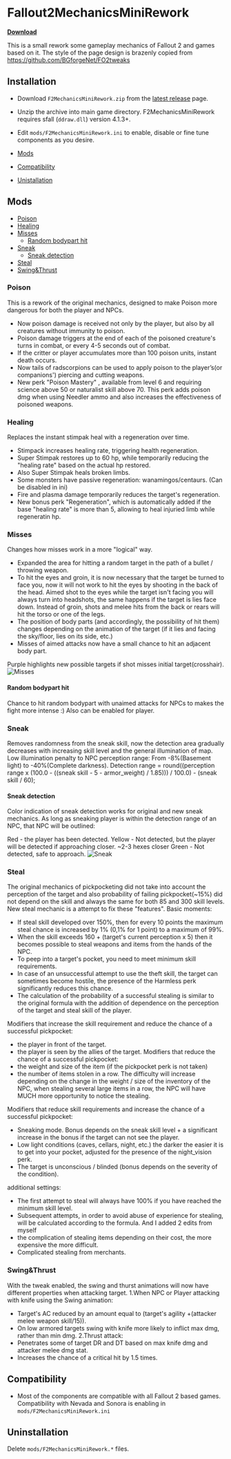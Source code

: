 # Fallout2MechanicsMiniRework
[__Download__](https://github.com/dekrus/Fallout2MechanicsMiniRework/releases)

 This is a small rework some gameplay mechanics of Fallout 2 and games based on it.
 The style of the page design is brazenly copied from https://github.com/BGforgeNet/FO2tweaks
 
## Installation
- Download `F2MechanicsMiniRework.zip` from the [latest release](https://github.com/dekrus/Fallout2MechanicsMiniRework/releases) page.
- Unzip the archive into main game directory. F2MechanicsMiniRework requires sfall (`ddraw.dll`) version 4.1.3+.
- Edit `mods/F2MechanicsMiniRework.ini` to enable, disable or fine tune components as you desire.

- [Mods](#Meckanics-mods)
- [Compatibility](#compatibility)
- [Unistallation](#uninstallation)

## Mods
- [Poison](#poison)
- [Healing](#healing)
- [Misses](#misses)
  - [Random bodypart hit](#random-bodypart-hit)
- [Sneak](#sneak)
  - [Sneak detection](#sneak-detection)
- [Steal](#steal)
- [Swing&Thrust](#swing&thrust)

### Poison
This is a rework of the original mechanics, designed to make Poison more dangerous for both the player and NPCs.

- Now poison damage is received not only by the player, but also by all creatures without immunity to poison.
- Poison damage triggers at the end of each of the poisoned creature's turns in combat, or every 4-5 seconds out of combat.
- If the critter or player accumulates more than 100 poison units, instant death occurs.
- Now tails of radscorpions can be used to apply poison to the player’s(or companions') piercing and cutting weapons.
- New perk "Poison Mastery" , available from level 6 and requiring science above 50 or naturalist skill above 70. This perk adds poison dmg when using Needler ammo and also increases the effectiveness of poisoned weapons.

### Healing
Replaces the instant stimpak heal with a regeneration over time.

- Stimpack increases healing rate, triggering health regeneration.
- Super Stimpak restores up to 60 hp, while temporarily reducing the "healing rate" based on the actual hp restored.
- Also Super Stimpak heals broken limbs.
- Some monsters have passive regeneration: wanamingos/centaurs. (Can be disabled in ini)
- Fire and plasma damage temporarily reduces the target's regeneration.
- New bonus perk "Regeneration", which is automatically added if the base "healing rate" is more than 5, allowing to heal injuried limb while regeneratin hp.

### Misses
Changes how misses work in a more "logical" way.

- Expanded the area for hitting a random target in the path of a bullet / throwing weapon.
- To hit the eyes and groin, it is now necessary that the target be turned to face you, now it will not work to hit the eyes by shooting in the back of the head. Aimed shot to the eyes while the target isn't facing you will always turn into headshots, the same happens if the target is lies face down. Instead of groin, shots and melee hits from the back or rears will hit the torso or one of the legs.
- The position of body parts (and accordingly, the possibility of hit them) changes depending on the animation of the target (if it lies and facing the sky/floor, lies on its side, etc.)
- Misses of aimed attacks now have a small chance to hit an adjacent body part.

Purple highlights new possible targets if shot misses initial target(crosshair).
![Misses](images/Misstohit.jpg)

#### Random bodypart hit
Chance to hit random bodypart with unaimed attacks for NPCs to makes the fight more intense :)
Also can be enabled for player.

### Sneak
Removes randomness from the sneak skill, now the detection area gradually decreases with increasing skill level and the general illumination of map.
Low illumination penalty to NPC perception range: From -8%(Basement light) to -40%(Complete darkness).
Detection range = round((perception range x (100.0 - ((sneak skill - 5 - armor_weight) / 1.85))) / 100.0) - (sneak skill / 60);

#### Sneak detection
Color indication of sneak detection works for original and new sneak mechanics.
As long as sneaking player is within the detection range of an NPC, that NPC will be outlined:

Red - the player has been detected.
Yellow - Not detected, but the player will be detected if approaching closer. ~2-3 hexes closer
Green - Not detected, safe to approach.
![Sneak](images/SneakDetection.jpg)

### Steal
The original mechanics of pickpocketing did not take into account the perception of the target and also probability of failing pickpocket(~15%) did not depend on the skill and always the same for both 85 and 300 skill levels.
New steal mechanic is a attempt to fix these "features".
Basic moments:
- If steal skill developed over 150%, then for every 10 points the maximum steal chance is increased by 1% (0,1% for 1 point) to a maximum of 99%.
- When the skill exceeds 160 + (target's current perception x 5) then it becomes possible to steal weapons and items from the hands of the NPC.
- To peep into a target's pocket, you need to meet minimum skill requirements.
- In case of an unsuccessful attempt to use the theft skill, the target can sometimes become hostile, the presence of the Harmless perk significantly reduces this chance.
- The calculation of the probability of a successful stealing is similar to the original formula with the addition of dependence on the perception of the target and steal skill of the player.

Modifiers that increase the skill requirement and reduce the chance of a successful pickpocket:
- the player in front of the target.
- the player is seen by the allies of the target.
Modifiers that reduce the chance of a successful pickpocket:
- the weight and size of the item (if the pickpocket perk is not taken)
- the number of items stolen in a row. The difficulty will increase depending on the change in the weight / size of the inventory of the NPC, when stealing several large items in a row, the NPC will have MUCH more opportunity to notice the stealing.

Modifiers that reduce skill requirements and increase the chance of a successful pickpocket:
- Sneaking mode. Bonus depends on the sneak skill level + a significant increase in the bonus if the target can not see the player.
- Low light conditions (caves, cellars, night, etc.) the darker the easier it is to get into your pocket, adjusted for the presence of the night_vision perk.
- The target is unconscious / blinded (bonus depends on the severity of the condition).

additional settings:
- The first attempt to steal will always have 100% if you have reached the minimum skill level.
- Subsequent attempts, in order to avoid abuse of experience for stealing, will be calculated according to the formula.
And I added 2 edits from myself
- the complication of stealing items depending on their cost, the more expensive the more difficult.
- Complicated stealing from merchants.

### Swing&Thrust
With the tweak enabled, the swing and thurst animations will now have different properties when attacking target.
1.When NPC or Player attacking with knife using the Swing animation:
- Target's AC reduced by an amount equal to (target's agility +(attacker melee weapon skill/15)).
- On low armored targets swing with knife more likely to inflict max dmg, rather than min dmg.
2.Thrust attack:
- Penetrates some of target DR and DT based on max knife dmg and attacker melee dmg stat.
- Increases the chance of a critical hit by 1.5 times.

## Compatibility
* Most of the components are compatible with all Fallout 2 based games. Сompatibility with Nevada and Sonora is enabling in `mods/F2MechanicsMiniRework.ini`

## Uninstallation
Delete `mods/F2MechanicsMiniRework.*` files.
